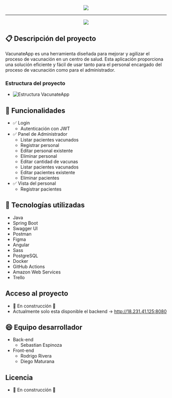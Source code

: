 <p align="center">
  <img src="https://github.com/Jebuzlml/vacunateApp/assets/88462855/e3c38fc6-82bb-4773-9473-b6ed00c98cab" >
</p>

<hr>

 <p align="center">
  <img src="https://img.shields.io/badge/status-En%20desarrollo-green?style=for-the-badge">
 </p>

## :clipboard: Descripción del proyecto 
VacunateApp es una herramienta diseñada para mejorar y agilizar el proceso de vacunación en un centro de salud. Esta aplicación proporciona una solución eficiente y fácil de usar tanto para el personal encargado del proceso de  vacunación como para el administrador.

### Estructura del proyecto
- ![Estructura VacunateApp](https://github.com/Jebuzlml/vacunateApp/assets/88462855/dee7b628-0d55-4255-b077-4d126ba16d84)

## :pushpin: Funcionalidades
- :white_check_mark: Login
	- Autenticación con JWT
- :white_check_mark: Panel de Administrador
	- Listar pacientes vacunados
	- Registrar personal
	- Editar personal existente
	- Eliminar personal
	- Editar cantidad de vacunas
	- Listar pacientes vacunados
	- Editar pacientes existente
	- Eliminar pacientes
- :white_check_mark: Vista del personal
	-  Registrar pacientes
## :hammer: Tecnologías utilizadas
- Java
- Spring Boot
- Swagger UI
- Postman
- Figma
- Angular
- Sass
- PostgreSQL
- Docker
- GitHub Actions
- Amazon Web Services
- Trello
## Acceso al proyecto
- :construction: En construcción :construction:
- Actualmente solo esta disponible el backend -> http://18.231.41.125:8080
## :smile: Equipo desarrollador 
- Back-end
	- Sebastian Espinoza
- Front-end
	- Rodrigo Rivera
	- Diego Maturana
## Licencia
- :construction: En construcción :construction:
